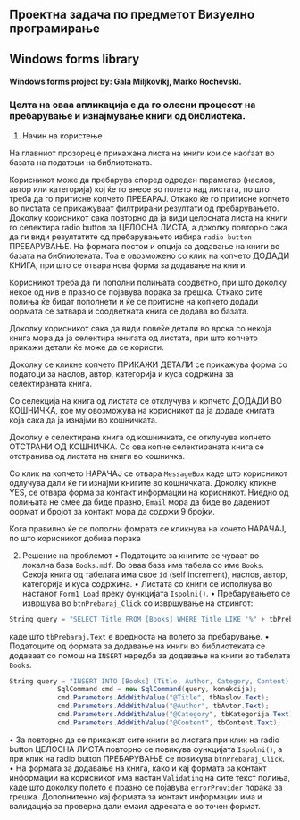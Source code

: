 ## Проектна задача по предметот Визуелно програмирање

## Windows forms library

#### Windows forms project by: Gala Miljkovikj, Marko Rochevski.

### Целта на оваа апликација е да го олесни процесот на пребарување и изнајмување книги од библиотека. 

1.	Начин на користење

На главниот прозорец е прикажана листа на книги кои се наоѓаат во базата на податоци на библиотеката. 

Корисникот може  да пребарува според одреден параметар (наслов, автор или категорија)  кој ќе го внесе во полето над листата, по што треба да го притисне копчето ПРЕБАРАЈ. Откако ќе го притисне копчето во листата се прикажуваат филтрирани резултати од пребарувањето.
Доколку корисникот сака повторно да ја види целосната листа на книги го селектира radio button за ЦЕЛОСНА ЛИСТА, а доколку повторно сака да ги види резултатите од пребарувањето избира `radio button` ПРЕБАРУВАЊЕ.
На формата постои и опција за додавање на книги во базата на библиотеката. Тоа е овозможено со клик на копчето ДОДАДИ КНИГА, при што се отвара нова форма за додавање на книги.

Корисникот треба да ги пополни полињата соодветно, при што доколку некое од нив е празно се појавува порака за грешка. Откако сите полиња ќе бидат пополнети и ќе се притисне на копчето додади формата се затвара и соодветната книга се додава во базата.

Доколку корисникот сака да види повеќе детали во врска со некоја книга мора да ја селектира книгата од листата, при што копчето прикажи детали ќе може да се користи.

Доколку се кликне копчето ПРИКАЖИ ДЕТАЛИ се прикажува форма со податоци за наслов, автор, категорија и куса содржина за селектираната книга.

Со селекција на книга од листата се отклучува и копчето ДОДАДИ ВО КОШНИЧКА,
кое му овозможува на корисникот  да ја додаде книгата која сака да ја изнајми во кошничката.

Доколку е селектирана книга од кошничката, се отклучува копчето ОТСТРАНИ ОД КОШНИЧКА. Со ова копче селектираната книга се отстранива од листата на книги во кошничка.

Со клик на копчето НАРАЧАЈ се отвара `MessageBox` каде што корисникот одлучува дали ќе ги изнајми книгите во кошничката. Доколку кликне YES, се отвара форма за контакт информации на корисникот. Ниедно од полињата не смее да биде празно, 
`Email` мора да биде во дадениот формат и бројот за контакт мора да содржи 9 бројки.

Кога правилно ќе се пополни фомрата се кликнува на кочето НАРАЧАЈ, по што корисникот добива порака

2.	Решение на проблемот
•	Податоците за книгите се чуваат во локална база `Books.mdf`. Во оваа база има табела со име `Books`. Секоја книга од табелата има свое `id` (self  increment), наслов, автор, категорија и куса содржина. 
•	Листата со книги се исполнува во настанот `Form1_Load` преку функцијата `Ispolni()`.
•	Пребарувањето се извршува во `btnPrebaraj_Click` со извршување на стрингот:  
```c#
String query = "SELECT Title FROM [Books] WHERE Title LIKE '%" + tbPrebaraj.Text + "%' OR Category LIKE '%" + tbPrebaraj.Text + "%' OR Author LIKE '%" + tbPrebaraj.Text + "%' ORDER BY Title";
```
каде што `tbPrebaraj.Text` е вредноста на полето за пребарување.
•	Податоците од формата за додавање на книги во библиотеката се додаваат со помош на `INSERT` наредба за додавање на книги во табелата `Books`.
```c#
String query = "INSERT INTO [Books] (Title, Author, Category, Content) VALUES(@Title, @Author, @Category, @Content)";
            SqlCommand cmd = new SqlCommand(query, konekcija);
            cmd.Parameters.AddWithValue("@Title", tbNaslov.Text);
            cmd.Parameters.AddWithValue("@Author", tbAvtor.Text);
            cmd.Parameters.AddWithValue("@Category", tbKategorija.Text);
            cmd.Parameters.AddWithValue("@Content", tbContent.Text);
```
•	За повторно да се прикажат сите книги во листата при клик на radio button ЦЕЛОСНА ЛИСТА повторно се повикува функцијата `Ispolni()`, a при клик на radio button ПРЕБАРУВАЊЕ се повикува `btnPrebaraj_Click`.
•	На формата за додавање на книга, како и кај формата за контакт информации на корисникот има настан `Validating` на сите текст полиња, каде што доколку полето е празно се појавува `errorProvider` порака за грешка. Дополнитекно кај формата за контакт информации има и валидација за проверка дали емаил адресата е во точен формат.
